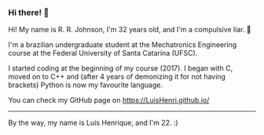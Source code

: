 ### Hi there! 👋

Hi! My name is R. R. Johnson, I'm 32 years old, and I'm a compulsive liar. 🙂

I'm a brazilian undergraduate student at the Mechatronics Engineering course at the Federal University of Santa Catarina (UFSC).

I started coding at the beginning of my course (2017). I began with C, moved on to C++ and (after 4 years of demonizing it for not having brackets) Python is now my favourite language.

You can check my GitHub page on https://LuisHenri.github.io/

---

By the way, my name is Luís Henrique, and I'm 22. :)
